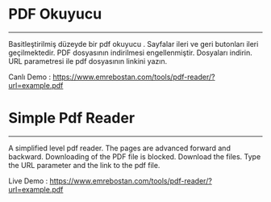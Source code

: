   # PDF Okuyucu
--------------------------------  
Basitleştirilmiş düzeyde bir pdf okuyucu . Sayfalar ileri ve geri butonları ileri geçilmektedir. PDF dosyasının indirilmesi engellenmiştir.
Dosyaları indirin. URL parametresi ile pdf dosyasının linkini yazın.

Canlı Demo :
https://www.emrebostan.com/tools/pdf-reader/?url=example.pdf

  # Simple Pdf Reader
--------------------------------
A simplified level pdf reader. The pages are advanced forward and backward. Downloading of the PDF file is blocked.
Download the files. Type the URL parameter and the link to the pdf file.

Live Demo : 
https://www.emrebostan.com/tools/pdf-reader/?url=example.pdf
